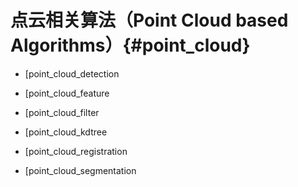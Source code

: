 点云相关算法（Point Cloud based Algorithms）{#point_cloud}
========================



- [point_cloud_detection

- [point_cloud_feature

- [point_cloud_filter

- [point_cloud_kdtree

- [point_cloud_registration

- [point_cloud_segmentation